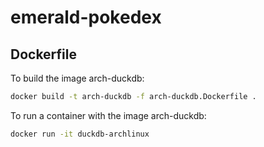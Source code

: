 # emerald-pokedex

## Dockerfile

To build the image arch-duckdb:

```bash
docker build -t arch-duckdb -f arch-duckdb.Dockerfile .
```

To run a container with the image arch-duckdb:

```bash
docker run -it duckdb-archlinux
```